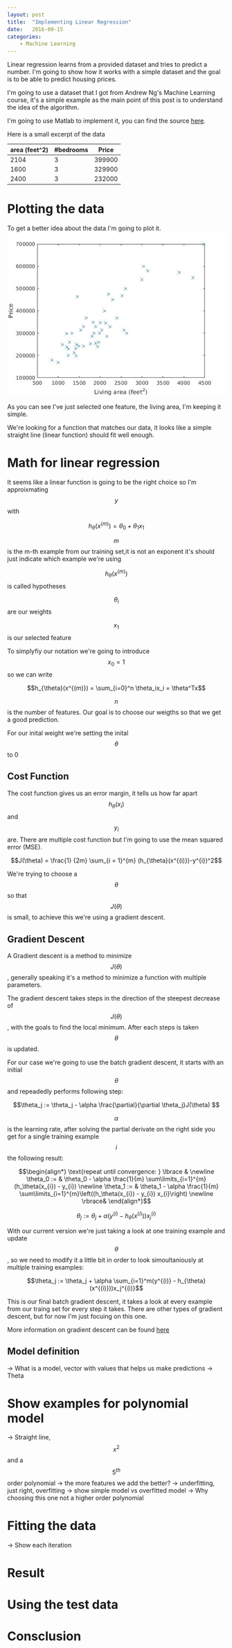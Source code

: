 ```yaml
---
layout: post
title:  "Implementing Linear Regression"
date:   2016-09-15
categories: 
    - Machine Learning
---
```


Linear regression learns from a provided dataset and tries to predict a number. I'm going to show how 
it works with a simple dataset and the goal is to be able to predict housing prices.

I'm going to use a dataset that I got from Andrew Ng's Machine Learning course, it's a simple example 
as the main point of this post is to understand the idea of the algorithm.

I'm going to use Matlab to implement it, you can find the source [here](/about).

Here is a small excerpt of the data

| area (feet^2) | #bedrooms | Price  |
|---------------|-----------|--------|
| 2104 | 3 | 399900 |
| 1600 | 3 | 329900 |
| 2400 | 3 | 232000 |

# Plotting the data
To get a better idea about the data I'm going to plot it.
![Data Plot](/images/posts/linear-regression/initialPlot.jpg "Data Plot")

As you can see I've just selected one feature, the living area, I'm keeping it simple.

We're looking for a function that matches our data, it looks like a simple straight line (linear function) 
should fit well enough. 

# Math for linear regression
It seems like a linear function is going to be the right choice so I'm approixmating $$y$$ with
 
$$h_{\theta}(x^{(m)}) = \theta_0 + \theta_1x_1$$

$$m$$ is the m-th example from our training set,it is not an exponent it's should just indicate which example we're using

$$h_{\theta}(x^{(m)})$$ is called hypotheses

$${\theta}_i$$ are our weights

$$x_1$$ is our selected feature

To simplyfiy our notation we're going to introduce $$x_0 = 1$$ so we can write

$$h_{\theta}(x^{(m)}) = \sum_{i=0}^n \theta_ix_i = \theta^Tx$$

$$n$$ is the number of features. Our goal is to choose our weigths so that we get a good prediction.

For our inital weight we're setting the inital $$\theta$$ to 0

## Cost Function 
The cost function gives us an error margin, it tells us how far apart $$h_{\theta}(x_i)$$ and $$y_i$$ are. There are
multiple cost function but I'm going to use the mean squared error (MSE).

$$J(\theta) = \frac{1} {2m} \sum_{i = 1}^{m} (h_{\theta}(x^{(i)})-y^{i})^2$$

We're trying to choose a $$\theta$$ so that $$J(\theta)$$ is small, to achieve this we're using a gradient descent.

## Gradient Descent
A Gradient descent is a method to minimize $$J(\theta)$$, generally speaking it's a method to minimize a function with multiple parameters.

The gradient descent takes steps in the direction of the steepest decrease of $$J(\theta)$$, with the goals to find the local minimum. 
After each steps is taken $$\theta$$ is updated. 

For our case we're going to use the batch gradient descent, it starts with an initial $$\theta$$ and repeadedly performs following step:

$$\theta_j := \theta_j - \alpha \frac{\partial}{\partial \theta_j}J(\theta) $$

$$\alpha$$ is the learning rate, after solving the partial derivate on the right side you get for a single training example $$i$$ 
the following result:

$$\begin{align*}
  \text{repeat until convergence: } \lbrace & \newline 
  \theta_0 := & \theta_0 - \alpha \frac{1}{m} \sum\limits_{i=1}^{m}(h_\theta(x_{i}) - y_{i}) \newline
  \theta_1 := & \theta_1 - \alpha \frac{1}{m} \sum\limits_{i=1}^{m}\left((h_\theta(x_{i}) - y_{i}) x_{i}\right) \newline
  \rbrace&
  \end{align*}$$


$$\theta_j := \theta_j + \alpha(y^{(i)} - h_{\theta}(x^{(i)}))x_j^{(i)}$$

With our current version we're just taking a look at one training example and update $$\theta$$, so we need to modify it a little bit in order 
to look simoultaniously at multiple training examples:

$$\theta_j := \theta_j + \alpha \sum_{i=1}^m(y^{(i)} - h_{\theta}(x^{(i)}))x_j^{(i)}$$

This is our final batch gradient descent, it takes a look at every example from our traing set for every step it takes.
There are other types of gradient descent, but for now I'm just focuing on this one. 

More information on gradient descent can be found [here](https://www.youtube.com/watch?v=WnqQrPNYz5Q)

## Model definition
-> What is a model, vector with values that helps us make predictions
-> Theta

# Show examples for polynomial model
-> Straight line, $$x^2$$ and a $$5^{th}$$ order polynomial
-> the more features we add the better?
-> underfitting, just right, overfitting
-> show simple model vs overfitted model
-> Why choosing this one not a higher order polynomial

# Fitting the data
-> Show each iteration

# Result

# Using the test  data

# Consclusion